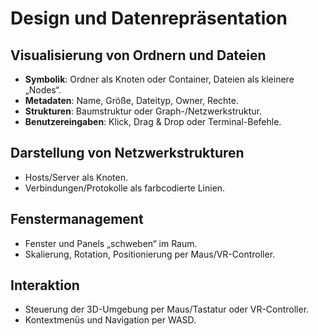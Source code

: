 # Design und Datenrepräsentation

## Visualisierung von Ordnern und Dateien
- **Symbolik**: Ordner als Knoten oder Container, Dateien als kleinere „Nodes“.
- **Metadaten**: Name, Größe, Dateityp, Owner, Rechte.
- **Strukturen**: Baumstruktur oder Graph-/Netzwerkstruktur.
- **Benutzereingaben**: Klick, Drag & Drop oder Terminal-Befehle.

## Darstellung von Netzwerkstrukturen
- Hosts/Server als Knoten.
- Verbindungen/Protokolle als farbcodierte Linien.

## Fenstermanagement
- Fenster und Panels „schweben“ im Raum.
- Skalierung, Rotation, Positionierung per Maus/VR-Controller.

## Interaktion
- Steuerung der 3D-Umgebung per Maus/Tastatur oder VR-Controller.
- Kontextmenüs und Navigation per WASD.